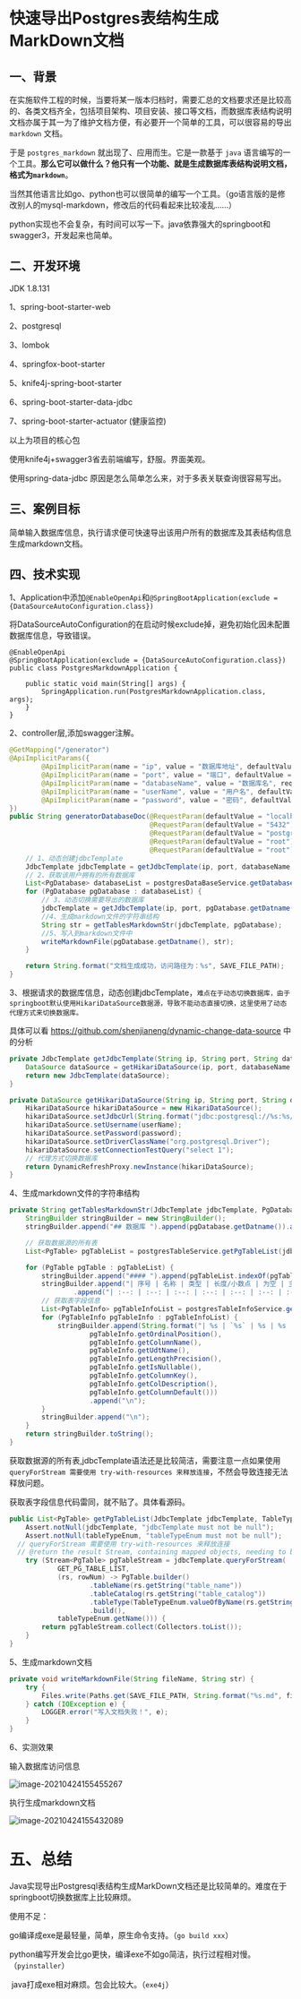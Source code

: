 # 快速导出Postgres表结构生成MarkDown文档

## 一、背景

在实施软件工程的时候，当要将某一版本归档时，需要汇总的文档要求还是比较高的、各类文档齐全，包括项目架构、项目安装、接口等文档，而数据库表结构说明文档亦属于其一为了维护文档方便，有必要开一个简单的工具，可以很容易的导出 `markdown` 文档。

于是 `postgres_markdown` 就出现了、应用而生。它是一款基于 `java` 语言编写的一个工具。**那么它可以做什么？他只有一个功能、就是生成数据库表结构说明文档，格式为`markdown`**。

当然其他语言比如go、python也可以很简单的编写一个工具。（go语言版的是修改别人的mysql-markdown，修改后的代码看起来比较凌乱……）

python实现也不会复杂，有时间可以写一下。java依靠强大的springboot和swagger3，开发起来也简单。

## 二、开发环境

JDK 1.8.131

1、spring-boot-starter-web

2、postgresql

3、lombok

4、springfox-boot-starter

5、knife4j-spring-boot-starter

6、spring-boot-starter-data-jdbc

7、spring-boot-starter-actuator (健康监控)

以上为项目的核心包

使用knife4j+swagger3省去前端编写，舒服。界面美观。

使用spring-data-jdbc 原因是怎么简单怎么来，对于多表关联查询很容易写出。

## 三、案例目标

简单输入数据库信息，执行请求便可快速导出该用户所有的数据库及其表结构信息生成markdown文档。

## 四、技术实现

1、Application中添加`@EnableOpenApi`和`@SpringBootApplication(exclude = {DataSourceAutoConfiguration.class})`

将DataSourceAutoConfiguration的在启动时候exclude掉，避免初始化因未配置数据库信息，导致错误。

```
@EnableOpenApi
@SpringBootApplication(exclude = {DataSourceAutoConfiguration.class})
public class PostgresMarkdownApplication {

    public static void main(String[] args) {
        SpringApplication.run(PostgresMarkdownApplication.class, args);
    }
}
```

2、controller层,添加swagger注解。

```java
@GetMapping("/generator")
@ApiImplicitParams({
        @ApiImplicitParam(name = "ip", value = "数据库地址", defaultValue = "localhost", required = true),
        @ApiImplicitParam(name = "port", value = "端口", defaultValue = "5432", required = true),
        @ApiImplicitParam(name = "databaseName", value = "数据库名", required = true),
        @ApiImplicitParam(name = "userName", value = "用户名", defaultValue = "root", required = true),
        @ApiImplicitParam(name = "password", value = "密码", defaultValue = "root", required = true)
})
public String generatorDatabaseDoc(@RequestParam(defaultValue = "localhost") String ip,
                                   @RequestParam(defaultValue = "5432") String port,
                                   @RequestParam(defaultValue = "postgres") String databaseName,
                                   @RequestParam(defaultValue = "root") String userName,
                                   @RequestParam(defaultValue = "root") String password) {
    // 1、动态创建jdbcTemplate
    JdbcTemplate jdbcTemplate = getJdbcTemplate(ip, port, databaseName, userName, password);
    // 2、获取该用户拥有的所有数据库
    List<PgDatabase> databaseList = postgresDataBaseService.getDatabaseList(jdbcTemplate, userName);
    for (PgDatabase pgDatabase : databaseList) {
        // 3、动态切换需要导出的数据库
        jdbcTemplate = getJdbcTemplate(ip, port, pgDatabase.getDatname(), userName, password);
        //4、生成markdown文件的字符串结构
        String str = getTablesMarkdownStr(jdbcTemplate, pgDatabase);
        //5、写入到markdown文件中
        writeMarkdownFile(pgDatabase.getDatname(), str);
    }

    return String.format("文档生成成功，访问路径为：%s", SAVE_FILE_PATH);
}
```

3、根据请求的数据库信息，动态创建jdbcTemplate，`难点在于动态切换数据库，由于springboot默认使用HikariDataSource数据源，导致不能动态直接切换，这里使用了动态代理方式来切换数据库。`

具体可以看 https://github.com/shenjianeng/dynamic-change-data-source 中的分析

```java
private JdbcTemplate getJdbcTemplate(String ip, String port, String databaseName, String userName, String password) {
    DataSource dataSource = getHikariDataSource(ip, port, databaseName, userName, password);
    return new JdbcTemplate(dataSource);
}

private DataSource getHikariDataSource(String ip, String port, String databaseName, String userName, String password) {
    HikariDataSource hikariDataSource = new HikariDataSource();
    hikariDataSource.setJdbcUrl(String.format("jdbc:postgresql://%s:%s/%s", ip, port, databaseName));
    hikariDataSource.setUsername(userName);
    hikariDataSource.setPassword(password);
    hikariDataSource.setDriverClassName("org.postgresql.Driver");
    hikariDataSource.setConnectionTestQuery("select 1");
    // 代理方式切换数据库
    return DynamicRefreshProxy.newInstance(hikariDataSource);
}
```

4、生成markdown文件的字符串结构

```java
private String getTablesMarkdownStr(JdbcTemplate jdbcTemplate, PgDatabase pgDatabase) {
    StringBuilder stringBuilder = new StringBuilder();
    stringBuilder.append("## 数据库 ").append(pgDatabase.getDatname()).append(" 的所有表信息\n");

    // 获取数据源的所有表
    List<PgTable> pgTableList = postgresTableService.getPgTableList(jdbcTemplate, TableTypeEnum.BASE_TABLE);

    for (PgTable pgTable : pgTableList) {
        stringBuilder.append("#### ").append(pgTableList.indexOf(pgTable) + 1).append("  ").append(pgTable.getTableName()).append("\n\n");
        stringBuilder.append("| 序号 | 名称 | 类型 | 长度/小数点 | 为空 | 主键约束 | 注释 | 默认值 |\n")
                .append("| :--: | :--: | :--: | :--: | :--: | :--: | :--: | :--: |\n");
        // 获取表字段信息
        List<PgTableInfo> pgTableInfoList = postgresTableInfoService.getTableInfo(jdbcTemplate, pgTable.getTableName());
        for (PgTableInfo pgTableInfo : pgTableInfoList) {
            stringBuilder.append(String.format("| %s | `%s` | %s | %s | %s | %s | %s | %s |",
                    pgTableInfo.getOrdinalPosition(),
                    pgTableInfo.getColumnName(),
                    pgTableInfo.getUdtName(),
                    pgTableInfo.getLengthPrecision(),
                    pgTableInfo.getIsNullable(),
                    pgTableInfo.getColumnKey(),
                    pgTableInfo.getColDescription(),
                    pgTableInfo.getColumnDefault()))
                    .append("\n");
        }
        stringBuilder.append("\n");
    }
    return stringBuilder.toString();
}

```

获取数据源的所有表,jdbcTemplate语法还是比较简洁，需要注意一点如果使用` queryForStream 需要使用 try-with-resources 来释放连接`，不然会导致连接无法释放问题。

获取表字段信息代码雷同，就不贴了。具体看源码。

```java
public List<PgTable> getPgTableList(JdbcTemplate jdbcTemplate, TableTypeEnum tableTypeEnum) {
    Assert.notNull(jdbcTemplate, "jdbcTemplate must not be null");
    Assert.notNull(tableTypeEnum, "tableTypeEnum must not be null");
  // queryForStream 需要使用 try-with-resources 来释放连接
  // @return the result Stream, containing mapped objects, needing to be closed once fully processed (e.g. through a try-with-resources clause)
    try (Stream<PgTable> pgTableStream = jdbcTemplate.queryForStream(
            GET_PG_TABLE_LIST,
            (rs, rowNum) -> PgTable.builder()
                    .tableName(rs.getString("table_name"))
                    .tableCatalog(rs.getString("table_catalog"))
                    .tableType(TableTypeEnum.valueOfByName(rs.getString("table_type")))
                    .build(),
            tableTypeEnum.getName())) {
        return pgTableStream.collect(Collectors.toList());
    }
}
```

5、生成markdown文档

```java
private void writeMarkdownFile(String fileName, String str) {
    try {
        Files.write(Paths.get(SAVE_FILE_PATH, String.format("%s.md", fileName)), str.getBytes(StandardCharsets.UTF_8));
    } catch (IOException e) {
        LOGGER.error("写入文档失败！", e);
    }
}
```

6、实测效果

输入数据库访问信息

![image-20210424155455267](C:\Users\coderLee23\AppData\Roaming\Typora\typora-user-images\image-20210424155455267.png)

执行生成markdown文档

![image-20210424155432089](C:\Users\coderLee23\AppData\Roaming\Typora\typora-user-images\image-20210424155432089.png)

# 五、总结

Java实现导出Postgresql表结构生成MarkDown文档还是比较简单的。难度在于springboot切换数据库上比较麻烦。

使用不足：

​       go编译成exe是最轻量，简单，原生命令支持。（`go build xxx`）

​        python编写开发会比go更快，编译exe不如go简洁，执行过程相对慢。（`pyinstaller`）

​		java打成exe相对麻烦。包会比较大。（`exe4j`）